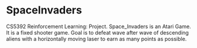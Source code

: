 # SpaceInvaders
CS5392 Reinforcement Learning: Project.
Space_Invaders is an Atari Game. It is a fixed shooter game.
Goal is to defeat wave after wave of descending aliens with a horizontally moving laser to earn as many points as possible.
